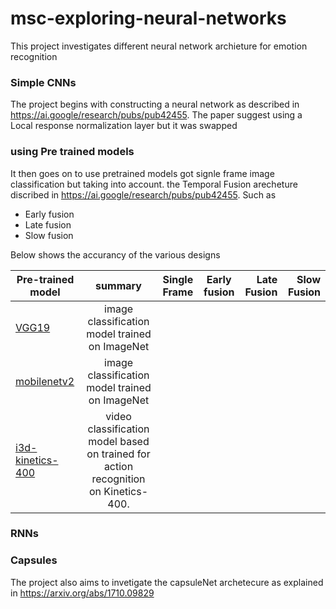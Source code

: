 # msc-exploring-neural-networks
 This project investigates different neural network archieture for emotion recognition
 
 ### Simple CNNs
 
 The project begins with constructing a neural network as described in https://ai.google/research/pubs/pub42455. The paper suggest using a Local response normalization layer but it was swapped 
 
 ### using Pre trained models 
 
It then goes on to use pretrained models got signle frame image classification but taking into account. the Temporal Fusion arecheture discribed in https://ai.google/research/pubs/pub42455. Such as 

* Early fusion 
* Late fusion
* Slow fusion

Below shows the accurancy of the various designs


| Pre-trained model|summary |Single Frame | Early fusion| Late Fusion | Slow Fusion | 
| ------------------|:-----------:|:-----------:|:-----------:| ----------:| -----------:|
|  [VGG19](https://keras.io/applications/#vgg19) |image classification model trained on ImageNet  | |              |           |             |
|  [mobilenetv2](https://keras.io/getting-started/functional-api-guide/)|image classification model trained on ImageNet |      |             |           |             |
|  [i3d-kinetics-400](https://tfhub.dev/deepmind/i3d-kinetics-400/1)  |video classification model based on trained for action recognition on Kinetics-400.              |     |            |           |             |

 
 ### RNNs
 
 
 
 ### Capsules 
 
 The project also aims to invetigate the capsuleNet archetecure as explained in https://arxiv.org/abs/1710.09829
 
 
